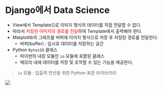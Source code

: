 # Django에서 Data Science
- View에서 Template으로 이미지 형식의 데이터를 직접 전달할 수 없다.
- 따라서 <span style="color: red;">저장된 이미지의 경로를 전달</span>하여 Template에서 출력해야 한다.
- Matplotlib의 그래프를 버퍼에 이미지 형식으로 저장 후 저장된 경로를 전달한다.
  - 버퍼(buffer) : 임시로 데이터를 저장하는 공간
- Python `BytesIO` 클래스
  - 파이썬의 내장 모듈인 `io` 모듈에 포함된 클래스
  - 메모리 내에 데이터를 저장 및 조작할 수 있는 기능을 제공한다.
  
> `io` 모듈 : 입출력 연산을 위한 Python 표준 라이브러리
  
![](https://velog.velcdn.com/images/pyoung/post/1f749966-9e95-482a-bee9-075d45913eea/image.png)
